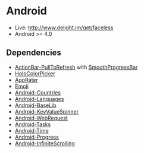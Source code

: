 # Android

 * Live: http://www.delight.im/get/faceless
 * Android >= 4.0

## Dependencies

 * [ActionBar-PullToRefresh](https://github.com/chrisbanes/ActionBar-PullToRefresh) with [SmoothProgressBar](https://github.com/castorflex/SmoothProgressBar)
 * [HoloColorPicker](https://github.com/LarsWerkman/HoloColorPicker)
 * [AppRater](https://github.com/delight-im/AppRater)
 * [Emoji](https://github.com/delight-im/Emoji)
 * [Android-Countries](https://github.com/delight-im/Android-Countries)
 * [Android-Languages](https://github.com/delight-im/Android-Languages)
 * [Android-BaseLib](https://github.com/delight-im/Android-BaseLib)
 * [Android-KeyValueSpinner](https://github.com/delight-im/Android-KeyValueSpinner)
 * [Android-WebRequest](https://github.com/delight-im/Android-WebRequest)
 * [Android-Tasks](https://github.com/delight-im/Android-Tasks)
 * [Android-Time](https://github.com/delight-im/Android-Time)
 * [Android-Progress](https://github.com/delight-im/Android-Progress)
 * [Android-InfiniteScrolling](https://github.com/delight-im/Android-InfiniteScrolling)